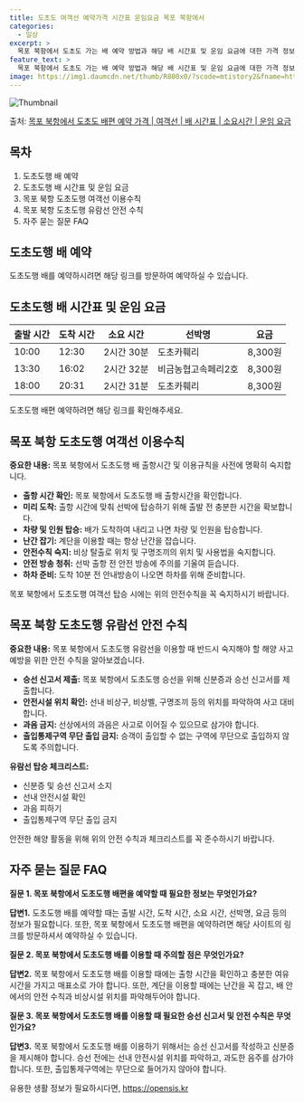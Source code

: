 ```yaml
---
title: 도초도 여객선 예약가격 시간표 운임요금 목포 북항에서
categories:
  - 일상
excerpt: >
  목포 북항에서 도초도 가는 배 예약 방법과 해당 배 시간표 및 운임 요금에 대한 가격 정보를 안내 드리겠습니다. 안전하고 재밋는 도초도행 여행을 위해 아래 정보 참고하시기 바랍니다. 도초도행 배편 예약하기 👈 클릭목포 북항에서 도초도행 배 시간표출발 시간도착 시간소요 시간선박명요금10:0012:302시간 30분도초카훼리8,300원13:3016:022시간 32분비금농협고속페리2호8,300원18:0020:312시간 31분도초카훼리8,300원도초도행 배편 예약하기 👈 클릭목포 북항에서 도초도행 여객선 탑승 시 이용수칙목포 북항에서 도초도행 여객선을 이용할 때 꼭 지켜야 할 중요한 이용수칙을 알아보겠습니다. 중요한 내용: 목포 북항에서 도초도행 배 출항시간 및 이용규칙을 사전에 명확히 숙지합니다. 출항 시간 확..
feature_text: >
  목포 북항에서 도초도 가는 배 예약 방법과 해당 배 시간표 및 운임 요금에 대한 가격 정보를 안내 드리겠습니다. 안전하고 재밋는 도초도행 여행을 위해 아래 정보 참고하시기 바랍니다. 도초도행 배편 예약하기 👈 클릭목포 북항에서 도초도행 배 시간표출발 시간도착 시간소요 시간선박명요금10:0012:302시간 30분도초카훼리8,300원13:3016:022시간 32분비금농협고속페리2호8,300원18:0020:312시간 31분도초카훼리8,300원도초도행 배편 예약하기 👈 클릭목포 북항에서 도초도행 여객선 탑승 시 이용수칙목포 북항에서 도초도행 여객선을 이용할 때 꼭 지켜야 할 중요한 이용수칙을 알아보겠습니다. 중요한 내용: 목포 북항에서 도초도행 배 출항시간 및 이용규칙을 사전에 명확히 숙지합니다. 출항 시간 확..
image: https://img1.daumcdn.net/thumb/R800x0/?scode=mtistory2&fname=https%3A%2F%2Fblog.kakaocdn.net%2Fdn%2FcFTWZ7%2FbtsHCbFMxuF%2FZHGwyh3K5bxMi3FhiKasIK%2Fimg.webp
---
```


![Thumbnail](https://img1.daumcdn.net/thumb/R800x0/?scode=mtistory2&fname=https%3A%2F%2Fblog.kakaocdn.net%2Fdn%2FcFTWZ7%2FbtsHCbFMxuF%2FZHGwyh3K5bxMi3FhiKasIK%2Fimg.webp)

<p>출처: <a href="https://opensis.kr/entry/%EB%AA%A9%ED%8F%AC-%EB%B6%81%ED%95%AD%EC%97%90%EC%84%9C-%EB%8F%84%EC%B4%88%EB%8F%84-%EB%B0%B0%ED%8E%B8-%EC%98%88%EC%95%BD-%EA%B0%80%EA%B2%A9-%EC%97%AC%EA%B0%9D%EC%84%A0-%EB%B0%B0-%EC%8B%9C%EA%B0%84%ED%91%9C-%EC%86%8C%EC%9A%94%EC%8B%9C%EA%B0%84-%EC%9A%B4%EC%9E%84-%EC%9A%94%EA%B8%88" rel="dofollow">목포 북항에서 도초도 배편 예약 가격 | 여객선 | 배 시간표 | 소요시간 | 운임 요금</a> </p>

## 목차

  1. 도초도행 배 예약
  2. 도초도행 배 시간표 및 운임 요금
  3. 목포 북항 도초도행 여객선 이용수칙
  4. 목포 북항 도초도행 유람선 안전 수칙
  5. 자주 묻는 질문 FAQ



## 도초도행 배 예약

도초도행 배를 예약하시려면 해당 링크를 방문하여 예약하실 수 있습니다.



## 도초도행 배 시간표 및 운임 요금

**출발 시간** | **도착 시간** | **소요 시간** | **선박명** | **요금**  
---|---|---|---|---  
10:00 | 12:30 | 2시간 30분 | 도초카훼리 | 8,300원  
13:30 | 16:02 | 2시간 32분 | 비금농협고속페리2호 | 8,300원  
18:00 | 20:31 | 2시간 31분 | 도초카훼리 | 8,300원  
  
도초도행 배편 예약하려면 해당 링크를 확인해주세요.



## 목포 북항 도초도행 여객선 이용수칙

**중요한 내용:** 목포 북항에서 도초도행 배 출항시간 및 이용규칙을 사전에 명확히 숙지합니다.

  * **출항 시간 확인:** 목포 북항에서 도초도행 배 출항시간을 확인합니다.
  * **미리 도착:** 출항 시간에 맞춰 선박에 탑승하기 위해 출발 전 충분한 시간을 확보합니다.
  * **차량 및 인원 탑승:** 배가 도착하여 내리고 나면 차량 및 인원을 탑승합니다.
  * **난간 잡기:** 계단을 이용할 때는 항상 난간을 잡습니다.
  * **안전수칙 숙지:** 비상 탈출로 위치 및 구명조끼의 위치 및 사용법을 숙지합니다.
  * **안전 방송 청취:** 선박 출항 전 안전 방송에 주의를 기울여 듣습니다.
  * **하차 준비:** 도착 10분 전 안내방송이 나오면 하차를 위해 준비합니다.

목포 북항에서 도초도행 여객선 탑승 시에는 위의 안전수칙을 꼭 숙지하시기 바랍니다.



## 목포 북항 도초도행 유람선 안전 수칙

**중요한 내용:** 목포 북항에서 도초도행 유람선을 이용할 때 반드시 숙지해야 할 해양 사고 예방을 위한 안전 수칙을 알아보겠습니다.

  * **승선 신고서 제출:** 목포 북항에서 도초도행 승선을 위해 신분증과 승선 신고서를 제출합니다.
  * **안전시설 위치 확인:** 선내 비상구, 비상벨, 구명조끼 등의 위치를 파악하여 사고 대비합니다.
  * **과음 금지:** 선상에서의 과음은 사고로 이어질 수 있으므로 삼가야 합니다.
  * **출입통제구역 무단 출입 금지:** 승객이 출입할 수 없는 구역에 무단으로 출입하지 않도록 주의합니다.

**유람선 탑승 체크리스트:**

  * 신분증 및 승선 신고서 소지
  * 선내 안전시설 확인
  * 과음 피하기
  * 출입통제구역 무단 출입 금지

안전한 해양 활동을 위해 위의 안전 수칙과 체크리스트를 꼭 준수하시기 바랍니다.



## 자주 묻는 질문 FAQ

**질문 1. 목포 북항에서 도초도행 배편을 예약할 때 필요한 정보는 무엇인가요?**

**답변1.** 도초도행 배를 예약할 때는 출발 시간, 도착 시간, 소요 시간, 선박명, 요금 등의 정보가 필요합니다. 또한, 목포 북항에서
도초도행 배편을 예약하려면 해당 사이트의 링크를 방문하셔서 예약하실 수 있습니다.

**질문 2. 목포 북항에서 도초도행 배를 이용할 때 주의할 점은 무엇인가요?**

**답변2.** 목포 북항에서 도초도행 배를 이용할 때에는 출항 시간을 확인하고 충분한 여유시간을 가지고 매표소로 가야 합니다. 또한,
계단을 이용할 때에는 난간을 꼭 잡고, 배 안에서의 안전 수칙과 비상시설 위치를 파악해두어야 합니다.

**질문 3. 목포 북항에서 도초도행 배를 이용할 때 필요한 승선 신고서 및 안전 수칙은 무엇인가요?**

**답변3.** 목포 북항에서 도초도행 배를 이용하기 위해서는 승선 신고서를 작성하고 신분증을 제시해야 합니다. 승선 전에는 선내 안전시설
위치를 파악하고, 과도한 음주를 삼가야 합니다. 또한, 출입통제구역에는 무단으로 들어가지 않아야 합니다.



 

유용한 생활 정보가 필요하시다면, <a href="https://opensis.kr" rel="dofollow">https://opensis.kr</a>



